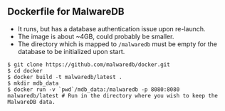 ## Dockerfile for MalwareDB

* It runs, but has a database authentication issue upon re-launch.
* The image is about ~4GB, could probably be smaller.
* The directory which is mapped to `/malwaredb` must be empty for the database to be initialized upon start.

```
$ git clone https://github.com/malwaredb/docker.git
$ cd docker
$ docker build -t malwaredb/latest .
$ mkdir mdb_data
$ docker run -v `pwd`/mdb_data:/malwaredb -p 8080:8080 malwaredb/latest # Run in the directory where you wish to keep the MalwareDB data.
```
